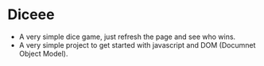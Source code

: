# Diceee
- A very simple dice game, just refresh the page and see who wins.
- A very simple project to get started with javascript and DOM (Documnet Object Model).
